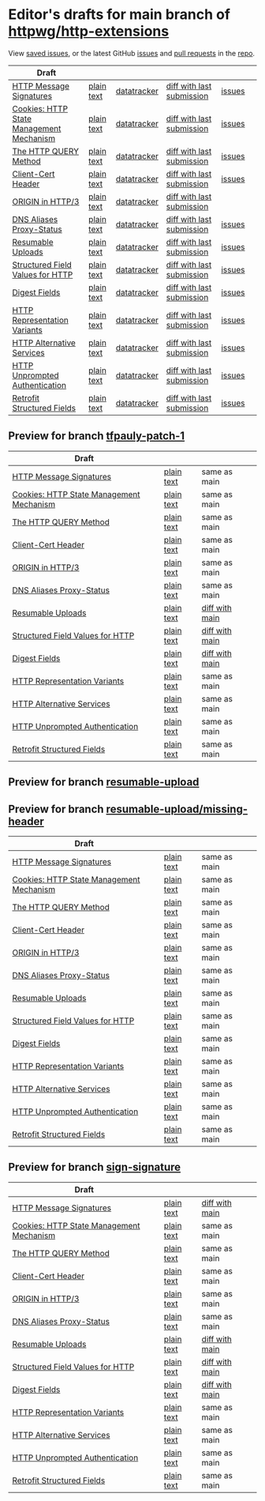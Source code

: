 # Editor's drafts for main branch of [httpwg/http-extensions](https://github.com/httpwg/http-extensions)

View [saved issues](issues.html), or the latest GitHub [issues](https://github.com/httpwg/http-extensions/issues) and [pull requests](https://github.com/httpwg/http-extensions/pulls) in the [repo](https://github.com/httpwg/http-extensions).

| Draft |     |     |     |     |     |
| ----- | --- | --- | --- | --- | --- |
| [HTTP Message Signatures](./draft-ietf-httpbis-message-signatures.html "HTTP Message Signatures (HTML)") | [plain text](./draft-ietf-httpbis-message-signatures.txt "HTTP Message Signatures (Text)") | [datatracker](https://datatracker.ietf.org/doc/draft-ietf-httpbis-message-signatures "Datatracker for draft-ietf-httpbis-message-signatures") | [diff with last submission](https://www.ietf.org/rfcdiff?url1=draft-ietf-httpbis-message-signatures&url2=https://httpwg.github.io/http-extensions/draft-ietf-httpbis-message-signatures.txt) | [issues](https://github.com/httpwg/http-extensions/labels/signatures) |
| [Cookies: HTTP State Management Mechanism](./draft-ietf-httpbis-rfc6265bis.html "Cookies: HTTP State Management Mechanism (HTML)") | [plain text](./draft-ietf-httpbis-rfc6265bis.txt "Cookies: HTTP State Management Mechanism (Text)") | [datatracker](https://datatracker.ietf.org/doc/draft-ietf-httpbis-rfc6265bis "Datatracker for draft-ietf-httpbis-rfc6265bis") | [diff with last submission](https://www.ietf.org/rfcdiff?url1=draft-ietf-httpbis-rfc6265bis&url2=https://httpwg.github.io/http-extensions/draft-ietf-httpbis-rfc6265bis.txt) | [issues](https://github.com/httpwg/http-extensions/labels/6265bis) |
| [The HTTP QUERY Method](./draft-ietf-httpbis-safe-method-w-body.html "The HTTP QUERY Method (HTML)") | [plain text](./draft-ietf-httpbis-safe-method-w-body.txt "The HTTP QUERY Method (Text)") | [datatracker](https://datatracker.ietf.org/doc/draft-ietf-httpbis-safe-method-w-body "Datatracker for draft-ietf-httpbis-safe-method-w-body") | [diff with last submission](https://www.ietf.org/rfcdiff?url1=draft-ietf-httpbis-safe-method-w-body&url2=https://httpwg.github.io/http-extensions/draft-ietf-httpbis-safe-method-w-body.txt) | [issues](https://github.com/httpwg/http-extensions/labels/safe-method-w-body) |
| [Client-Cert Header](./draft-ietf-httpbis-client-cert-field.html "Client-Cert HTTP Header Field (HTML)") | [plain text](./draft-ietf-httpbis-client-cert-field.txt "Client-Cert HTTP Header Field (Text)") | [datatracker](https://datatracker.ietf.org/doc/draft-ietf-httpbis-client-cert-field "Datatracker for draft-ietf-httpbis-client-cert-field") | [diff with last submission](https://www.ietf.org/rfcdiff?url1=draft-ietf-httpbis-client-cert-field&url2=https://httpwg.github.io/http-extensions/draft-ietf-httpbis-client-cert-field.txt) | [issues](https://github.com/httpwg/http-extensions/labels/client-cert-field) |
| [ORIGIN in HTTP/3](./draft-ietf-httpbis-origin-h3.html "The ORIGIN Extension in HTTP/3 (HTML)") | [plain text](./draft-ietf-httpbis-origin-h3.txt "The ORIGIN Extension in HTTP/3 (Text)") | [datatracker](https://datatracker.ietf.org/doc/draft-ietf-httpbis-origin-h3 "Datatracker for draft-ietf-httpbis-origin-h3") | [diff with last submission](https://www.ietf.org/rfcdiff?url1=draft-ietf-httpbis-origin-h3&url2=https://httpwg.github.io/http-extensions/draft-ietf-httpbis-origin-h3.txt) |  |
| [DNS Aliases Proxy-Status](./draft-ietf-httpbis-alias-proxy-status.html "HTTP Proxy-Status Parameter for Next-Hop Aliases (HTML)") | [plain text](./draft-ietf-httpbis-alias-proxy-status.txt "HTTP Proxy-Status Parameter for Next-Hop Aliases (Text)") | [datatracker](https://datatracker.ietf.org/doc/draft-ietf-httpbis-alias-proxy-status "Datatracker for draft-ietf-httpbis-alias-proxy-status") | [diff with last submission](https://www.ietf.org/rfcdiff?url1=draft-ietf-httpbis-alias-proxy-status&url2=https://httpwg.github.io/http-extensions/draft-ietf-httpbis-alias-proxy-status.txt) | [issues](https://github.com/httpwg/http-extensions/labels/alias-proxy-status) |
| [Resumable Uploads](./draft-ietf-httpbis-resumable-upload.html "Resumable Uploads for HTTP (HTML)") | [plain text](./draft-ietf-httpbis-resumable-upload.txt "Resumable Uploads for HTTP (Text)") | [datatracker](https://datatracker.ietf.org/doc/draft-ietf-httpbis-resumable-upload "Datatracker for draft-ietf-httpbis-resumable-upload") | [diff with last submission](https://www.ietf.org/rfcdiff?url1=draft-ietf-httpbis-resumable-upload&url2=https://httpwg.github.io/http-extensions/draft-ietf-httpbis-resumable-upload.txt) | [issues](https://github.com/httpwg/http-extensions/labels/resumable-upload) |
| [Structured Field Values for HTTP](./draft-ietf-httpbis-sfbis.html "Structured Field Values for HTTP (HTML)") | [plain text](./draft-ietf-httpbis-sfbis.txt "Structured Field Values for HTTP (Text)") | [datatracker](https://datatracker.ietf.org/doc/draft-ietf-httpbis-sfbis "Datatracker for draft-ietf-httpbis-sfbis") | [diff with last submission](https://www.ietf.org/rfcdiff?url1=draft-ietf-httpbis-sfbis&url2=https://httpwg.github.io/http-extensions/draft-ietf-httpbis-sfbis.txt) | [issues](https://github.com/httpwg/http-extensions/labels/header-structure) |
| [Digest Fields](./draft-ietf-httpbis-digest-headers.html "Digest Fields (HTML)") | [plain text](./draft-ietf-httpbis-digest-headers.txt "Digest Fields (Text)") | [datatracker](https://datatracker.ietf.org/doc/draft-ietf-httpbis-digest-headers "Datatracker for draft-ietf-httpbis-digest-headers") | [diff with last submission](https://www.ietf.org/rfcdiff?url1=draft-ietf-httpbis-digest-headers&url2=https://httpwg.github.io/http-extensions/draft-ietf-httpbis-digest-headers.txt) | [issues](https://github.com/httpwg/http-extensions/labels/digest-headers) |
| [HTTP Representation Variants](./draft-ietf-httpbis-variants.html "HTTP Representation Variants (HTML)") | [plain text](./draft-ietf-httpbis-variants.txt "HTTP Representation Variants (Text)") | [datatracker](https://datatracker.ietf.org/doc/draft-ietf-httpbis-variants "Datatracker for draft-ietf-httpbis-variants") | [diff with last submission](https://www.ietf.org/rfcdiff?url1=draft-ietf-httpbis-variants&url2=https://httpwg.github.io/http-extensions/draft-ietf-httpbis-variants.txt) | [issues](https://github.com/httpwg/http-extensions/labels/variants) |
| [HTTP Alternative Services](./draft-ietf-httpbis-rfc7838bis.html "HTTP Alternative Services (HTML)") | [plain text](./draft-ietf-httpbis-rfc7838bis.txt "HTTP Alternative Services (Text)") | [datatracker](https://datatracker.ietf.org/doc/draft-ietf-httpbis-rfc7838bis "Datatracker for draft-ietf-httpbis-rfc7838bis") | [diff with last submission](https://www.ietf.org/rfcdiff?url1=draft-ietf-httpbis-rfc7838bis&url2=https://httpwg.github.io/http-extensions/draft-ietf-httpbis-rfc7838bis.txt) | [issues](https://github.com/httpwg/http-extensions/labels/alt-svc) |
| [HTTP Unprompted Authentication](./draft-ietf-httpbis-unprompted-auth.html "HTTP Unprompted Authentication (HTML)") | [plain text](./draft-ietf-httpbis-unprompted-auth.txt "HTTP Unprompted Authentication (Text)") | [datatracker](https://datatracker.ietf.org/doc/draft-ietf-httpbis-unprompted-auth "Datatracker for draft-ietf-httpbis-unprompted-auth") | [diff with last submission](https://www.ietf.org/rfcdiff?url1=draft-ietf-httpbis-unprompted-auth&url2=https://httpwg.github.io/http-extensions/draft-ietf-httpbis-unprompted-auth.txt) | [issues](https://github.com/httpwg/http-extensions/labels/unprompted-auth) |
| [Retrofit Structured Fields](./draft-ietf-httpbis-retrofit.html "Retrofit Structured Fields for HTTP (HTML)") | [plain text](./draft-ietf-httpbis-retrofit.txt "Retrofit Structured Fields for HTTP (Text)") | [datatracker](https://datatracker.ietf.org/doc/draft-ietf-httpbis-retrofit "Datatracker for draft-ietf-httpbis-retrofit") | [diff with last submission](https://www.ietf.org/rfcdiff?url1=draft-ietf-httpbis-retrofit&url2=https://httpwg.github.io/http-extensions/draft-ietf-httpbis-retrofit.txt) | [issues](https://github.com/httpwg/http-extensions/labels/retrofit) |

## Preview for branch [tfpauly-patch-1](tfpauly-patch-1)

| Draft |     |     |     |
| ----- | --- | --- | --- |
| [HTTP Message Signatures](tfpauly-patch-1/draft-ietf-httpbis-message-signatures.html "HTTP Message Signatures (HTML)") | [plain text](tfpauly-patch-1/draft-ietf-httpbis-message-signatures.txt "HTTP Message Signatures (Text)") | same as main |
| [Cookies: HTTP State Management Mechanism](tfpauly-patch-1/draft-ietf-httpbis-rfc6265bis.html "Cookies: HTTP State Management Mechanism (HTML)") | [plain text](tfpauly-patch-1/draft-ietf-httpbis-rfc6265bis.txt "Cookies: HTTP State Management Mechanism (Text)") | same as main |
| [The HTTP QUERY Method](tfpauly-patch-1/draft-ietf-httpbis-safe-method-w-body.html "The HTTP QUERY Method (HTML)") | [plain text](tfpauly-patch-1/draft-ietf-httpbis-safe-method-w-body.txt "The HTTP QUERY Method (Text)") | same as main |
| [Client-Cert Header](tfpauly-patch-1/draft-ietf-httpbis-client-cert-field.html "Client-Cert HTTP Header Field (HTML)") | [plain text](tfpauly-patch-1/draft-ietf-httpbis-client-cert-field.txt "Client-Cert HTTP Header Field (Text)") | same as main |
| [ORIGIN in HTTP/3](tfpauly-patch-1/draft-ietf-httpbis-origin-h3.html "The ORIGIN Extension in HTTP/3 (HTML)") | [plain text](tfpauly-patch-1/draft-ietf-httpbis-origin-h3.txt "The ORIGIN Extension in HTTP/3 (Text)") | same as main |
| [DNS Aliases Proxy-Status](tfpauly-patch-1/draft-ietf-httpbis-alias-proxy-status.html "HTTP Proxy-Status Parameter for Next-Hop Aliases (HTML)") | [plain text](tfpauly-patch-1/draft-ietf-httpbis-alias-proxy-status.txt "HTTP Proxy-Status Parameter for Next-Hop Aliases (Text)") | same as main |
| [Resumable Uploads](tfpauly-patch-1/draft-ietf-httpbis-resumable-upload.html "Resumable Uploads for HTTP (HTML)") | [plain text](tfpauly-patch-1/draft-ietf-httpbis-resumable-upload.txt "Resumable Uploads for HTTP (Text)") | [diff with main](https://www.ietf.org/rfcdiff?url1=https://httpwg.github.io/http-extensions/draft-ietf-httpbis-resumable-upload.txt&url2=https://httpwg.github.io/http-extensions/tfpauly-patch-1/draft-ietf-httpbis-resumable-upload.txt) |
| [Structured Field Values for HTTP](tfpauly-patch-1/draft-ietf-httpbis-sfbis.html "Structured Field Values for HTTP (HTML)") | [plain text](tfpauly-patch-1/draft-ietf-httpbis-sfbis.txt "Structured Field Values for HTTP (Text)") | [diff with main](https://www.ietf.org/rfcdiff?url1=https://httpwg.github.io/http-extensions/draft-ietf-httpbis-sfbis.txt&url2=https://httpwg.github.io/http-extensions/tfpauly-patch-1/draft-ietf-httpbis-sfbis.txt) |
| [Digest Fields](tfpauly-patch-1/draft-ietf-httpbis-digest-headers.html "Digest Fields (HTML)") | [plain text](tfpauly-patch-1/draft-ietf-httpbis-digest-headers.txt "Digest Fields (Text)") | [diff with main](https://www.ietf.org/rfcdiff?url1=https://httpwg.github.io/http-extensions/draft-ietf-httpbis-digest-headers.txt&url2=https://httpwg.github.io/http-extensions/tfpauly-patch-1/draft-ietf-httpbis-digest-headers.txt) |
| [HTTP Representation Variants](tfpauly-patch-1/draft-ietf-httpbis-variants.html "HTTP Representation Variants (HTML)") | [plain text](tfpauly-patch-1/draft-ietf-httpbis-variants.txt "HTTP Representation Variants (Text)") | same as main |
| [HTTP Alternative Services](tfpauly-patch-1/draft-ietf-httpbis-rfc7838bis.html "HTTP Alternative Services (HTML)") | [plain text](tfpauly-patch-1/draft-ietf-httpbis-rfc7838bis.txt "HTTP Alternative Services (Text)") | same as main |
| [HTTP Unprompted Authentication](tfpauly-patch-1/draft-ietf-httpbis-unprompted-auth.html "HTTP Unprompted Authentication (HTML)") | [plain text](tfpauly-patch-1/draft-ietf-httpbis-unprompted-auth.txt "HTTP Unprompted Authentication (Text)") | same as main |
| [Retrofit Structured Fields](tfpauly-patch-1/draft-ietf-httpbis-retrofit.html "Retrofit Structured Fields for HTTP (HTML)") | [plain text](tfpauly-patch-1/draft-ietf-httpbis-retrofit.txt "Retrofit Structured Fields for HTTP (Text)") | same as main |

## Preview for branch [resumable-upload](resumable-upload)

## Preview for branch [resumable-upload/missing-header](resumable-upload/missing-header)

| Draft |     |     |     |
| ----- | --- | --- | --- |
| [HTTP Message Signatures](resumable-upload/missing-header/draft-ietf-httpbis-message-signatures.html "HTTP Message Signatures (HTML)") | [plain text](resumable-upload/missing-header/draft-ietf-httpbis-message-signatures.txt "HTTP Message Signatures (Text)") | same as main |
| [Cookies: HTTP State Management Mechanism](resumable-upload/missing-header/draft-ietf-httpbis-rfc6265bis.html "Cookies: HTTP State Management Mechanism (HTML)") | [plain text](resumable-upload/missing-header/draft-ietf-httpbis-rfc6265bis.txt "Cookies: HTTP State Management Mechanism (Text)") | same as main |
| [The HTTP QUERY Method](resumable-upload/missing-header/draft-ietf-httpbis-safe-method-w-body.html "The HTTP QUERY Method (HTML)") | [plain text](resumable-upload/missing-header/draft-ietf-httpbis-safe-method-w-body.txt "The HTTP QUERY Method (Text)") | same as main |
| [Client-Cert Header](resumable-upload/missing-header/draft-ietf-httpbis-client-cert-field.html "Client-Cert HTTP Header Field (HTML)") | [plain text](resumable-upload/missing-header/draft-ietf-httpbis-client-cert-field.txt "Client-Cert HTTP Header Field (Text)") | same as main |
| [ORIGIN in HTTP/3](resumable-upload/missing-header/draft-ietf-httpbis-origin-h3.html "The ORIGIN Extension in HTTP/3 (HTML)") | [plain text](resumable-upload/missing-header/draft-ietf-httpbis-origin-h3.txt "The ORIGIN Extension in HTTP/3 (Text)") | same as main |
| [DNS Aliases Proxy-Status](resumable-upload/missing-header/draft-ietf-httpbis-alias-proxy-status.html "HTTP Proxy-Status Parameter for Next-Hop Aliases (HTML)") | [plain text](resumable-upload/missing-header/draft-ietf-httpbis-alias-proxy-status.txt "HTTP Proxy-Status Parameter for Next-Hop Aliases (Text)") | same as main |
| [Resumable Uploads](resumable-upload/missing-header/draft-ietf-httpbis-resumable-upload.html "Resumable Uploads for HTTP (HTML)") | [plain text](resumable-upload/missing-header/draft-ietf-httpbis-resumable-upload.txt "Resumable Uploads for HTTP (Text)") | same as main |
| [Structured Field Values for HTTP](resumable-upload/missing-header/draft-ietf-httpbis-sfbis.html "Structured Field Values for HTTP (HTML)") | [plain text](resumable-upload/missing-header/draft-ietf-httpbis-sfbis.txt "Structured Field Values for HTTP (Text)") | same as main |
| [Digest Fields](resumable-upload/missing-header/draft-ietf-httpbis-digest-headers.html "Digest Fields (HTML)") | [plain text](resumable-upload/missing-header/draft-ietf-httpbis-digest-headers.txt "Digest Fields (Text)") | same as main |
| [HTTP Representation Variants](resumable-upload/missing-header/draft-ietf-httpbis-variants.html "HTTP Representation Variants (HTML)") | [plain text](resumable-upload/missing-header/draft-ietf-httpbis-variants.txt "HTTP Representation Variants (Text)") | same as main |
| [HTTP Alternative Services](resumable-upload/missing-header/draft-ietf-httpbis-rfc7838bis.html "HTTP Alternative Services (HTML)") | [plain text](resumable-upload/missing-header/draft-ietf-httpbis-rfc7838bis.txt "HTTP Alternative Services (Text)") | same as main |
| [HTTP Unprompted Authentication](resumable-upload/missing-header/draft-ietf-httpbis-unprompted-auth.html "HTTP Unprompted Authentication (HTML)") | [plain text](resumable-upload/missing-header/draft-ietf-httpbis-unprompted-auth.txt "HTTP Unprompted Authentication (Text)") | same as main |
| [Retrofit Structured Fields](resumable-upload/missing-header/draft-ietf-httpbis-retrofit.html "Retrofit Structured Fields for HTTP (HTML)") | [plain text](resumable-upload/missing-header/draft-ietf-httpbis-retrofit.txt "Retrofit Structured Fields for HTTP (Text)") | same as main |

## Preview for branch [sign-signature](sign-signature)

| Draft |     |     |     |
| ----- | --- | --- | --- |
| [HTTP Message Signatures](sign-signature/draft-ietf-httpbis-message-signatures.html "HTTP Message Signatures (HTML)") | [plain text](sign-signature/draft-ietf-httpbis-message-signatures.txt "HTTP Message Signatures (Text)") | [diff with main](https://www.ietf.org/rfcdiff?url1=https://httpwg.github.io/http-extensions/draft-ietf-httpbis-message-signatures.txt&url2=https://httpwg.github.io/http-extensions/sign-signature/draft-ietf-httpbis-message-signatures.txt) |
| [Cookies: HTTP State Management Mechanism](sign-signature/draft-ietf-httpbis-rfc6265bis.html "Cookies: HTTP State Management Mechanism (HTML)") | [plain text](sign-signature/draft-ietf-httpbis-rfc6265bis.txt "Cookies: HTTP State Management Mechanism (Text)") | same as main |
| [The HTTP QUERY Method](sign-signature/draft-ietf-httpbis-safe-method-w-body.html "The HTTP QUERY Method (HTML)") | [plain text](sign-signature/draft-ietf-httpbis-safe-method-w-body.txt "The HTTP QUERY Method (Text)") | same as main |
| [Client-Cert Header](sign-signature/draft-ietf-httpbis-client-cert-field.html "Client-Cert HTTP Header Field (HTML)") | [plain text](sign-signature/draft-ietf-httpbis-client-cert-field.txt "Client-Cert HTTP Header Field (Text)") | same as main |
| [ORIGIN in HTTP/3](sign-signature/draft-ietf-httpbis-origin-h3.html "The ORIGIN Extension in HTTP/3 (HTML)") | [plain text](sign-signature/draft-ietf-httpbis-origin-h3.txt "The ORIGIN Extension in HTTP/3 (Text)") | same as main |
| [DNS Aliases Proxy-Status](sign-signature/draft-ietf-httpbis-alias-proxy-status.html "HTTP Proxy-Status Parameter for Next-Hop Aliases (HTML)") | [plain text](sign-signature/draft-ietf-httpbis-alias-proxy-status.txt "HTTP Proxy-Status Parameter for Next-Hop Aliases (Text)") | same as main |
| [Resumable Uploads](sign-signature/draft-ietf-httpbis-resumable-upload.html "Resumable Uploads for HTTP (HTML)") | [plain text](sign-signature/draft-ietf-httpbis-resumable-upload.txt "Resumable Uploads for HTTP (Text)") | [diff with main](https://www.ietf.org/rfcdiff?url1=https://httpwg.github.io/http-extensions/draft-ietf-httpbis-resumable-upload.txt&url2=https://httpwg.github.io/http-extensions/sign-signature/draft-ietf-httpbis-resumable-upload.txt) |
| [Structured Field Values for HTTP](sign-signature/draft-ietf-httpbis-sfbis.html "Structured Field Values for HTTP (HTML)") | [plain text](sign-signature/draft-ietf-httpbis-sfbis.txt "Structured Field Values for HTTP (Text)") | [diff with main](https://www.ietf.org/rfcdiff?url1=https://httpwg.github.io/http-extensions/draft-ietf-httpbis-sfbis.txt&url2=https://httpwg.github.io/http-extensions/sign-signature/draft-ietf-httpbis-sfbis.txt) |
| [Digest Fields](sign-signature/draft-ietf-httpbis-digest-headers.html "Digest Fields (HTML)") | [plain text](sign-signature/draft-ietf-httpbis-digest-headers.txt "Digest Fields (Text)") | [diff with main](https://www.ietf.org/rfcdiff?url1=https://httpwg.github.io/http-extensions/draft-ietf-httpbis-digest-headers.txt&url2=https://httpwg.github.io/http-extensions/sign-signature/draft-ietf-httpbis-digest-headers.txt) |
| [HTTP Representation Variants](sign-signature/draft-ietf-httpbis-variants.html "HTTP Representation Variants (HTML)") | [plain text](sign-signature/draft-ietf-httpbis-variants.txt "HTTP Representation Variants (Text)") | same as main |
| [HTTP Alternative Services](sign-signature/draft-ietf-httpbis-rfc7838bis.html "HTTP Alternative Services (HTML)") | [plain text](sign-signature/draft-ietf-httpbis-rfc7838bis.txt "HTTP Alternative Services (Text)") | same as main |
| [HTTP Unprompted Authentication](sign-signature/draft-ietf-httpbis-unprompted-auth.html "HTTP Unprompted Authentication (HTML)") | [plain text](sign-signature/draft-ietf-httpbis-unprompted-auth.txt "HTTP Unprompted Authentication (Text)") | same as main |
| [Retrofit Structured Fields](sign-signature/draft-ietf-httpbis-retrofit.html "Retrofit Structured Fields for HTTP (HTML)") | [plain text](sign-signature/draft-ietf-httpbis-retrofit.txt "Retrofit Structured Fields for HTTP (Text)") | same as main |

